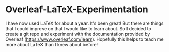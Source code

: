 # Overleaf-LaTeX-Experimentation
I have now used LaTeX for about a year. It's been great! But there are things that I could improve on that I would like to learn about. So I decided to create a git repo and experiment with the documentation provided by Overleaf (https://www.overleaf.com/learn). Hopefully this helps to teach me more about LaTeX than I knew about before!
